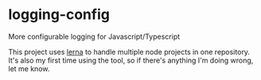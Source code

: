 # logging-config

More configurable logging for Javascript/Typescript

This project uses [lerna](https://github.com/lerna/lerna) to handle multiple node projects in one repository. It's also my first time using the tool, so if there's anything I'm doing wrong, let me know.
